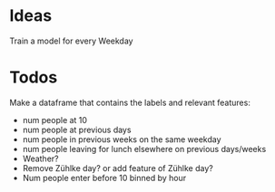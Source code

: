 # Ideas

Train a model for every Weekday

# Todos


Make a dataframe that contains the labels and relevant features:
 - num people at 10
 - num people at previous days
 - num people in previous weeks on the same weekday
 - num people leaving for lunch elsewhere on previous days/weeks
 - Weather?
 - Remove Zühlke day? or add feature of Zühlke day?
 - Num people enter before 10 binned by hour